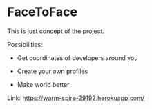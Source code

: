 # FaceToFace

This is just concept of the project.

Possibilities:

* Get coordinates of developers around you

* Create your own profiles

* Make world better

Link: https://warm-spire-29192.herokuapp.com/

